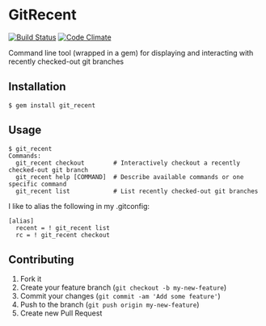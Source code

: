 # GitRecent

[![Build Status](https://travis-ci.org/tjmw/ruby-GitRecent.png)](https://travis-ci.org/tjmw/ruby-GitRecent)
[![Code Climate](https://codeclimate.com/github/tjmw/ruby-GitRecent.png)](https://codeclimate.com/github/tjmw/ruby-GitRecent)

Command line tool (wrapped in a gem) for displaying and interacting with recently checked-out
git branches

## Installation

    $ gem install git_recent

## Usage

	$ git_recent
    Commands:
      git_recent checkout        # Interactively checkout a recently checked-out git branch
      git_recent help [COMMAND]  # Describe available commands or one specific command
      git_recent list            # List recently checked-out git branches

I like to alias the following in my .gitconfig:

	[alias]
	  recent = ! git_recent list
	  rc = ! git_recent checkout

## Contributing

1. Fork it
2. Create your feature branch (`git checkout -b my-new-feature`)
3. Commit your changes (`git commit -am 'Add some feature'`)
4. Push to the branch (`git push origin my-new-feature`)
5. Create new Pull Request

